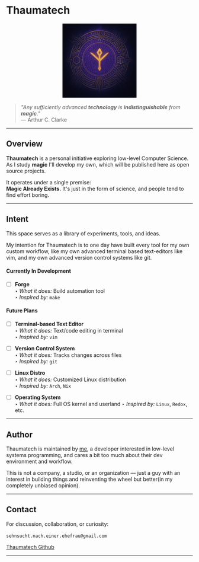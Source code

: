 # Thaumatech


<p align="center">
  <img src="assets/thaumatech.png" width="200" alt="Thaumatech Logo"/>
</p>


> *"_Any sufficiently advanced **technology** is **indistinguishable** from **magic**._"*  
> — Arthur C. Clarke

---

## Overview

**Thaumatech** is a personal initiative exploring low-level Computer Science. As I study **magic** I'll develop my own, which will be published here as open source projects.

It operates under a single premise:  
**Magic Already Exists.** It's just in the form of science, and people tend to find effort boring.

---

## Intent

This space serves as a library of experiments, tools, and ideas.

My intention for Thaumatech is to one day have built every tool for my own custom workflow, like my own advanced terminal based text-editors like vim, and my own advanced version control systems like git.

#### Currently In Development

- [ ] **Forge**  
  ‣ *What it does:* Build automation tool  
  ‣ *Inspired by:* `make`

#### Future Plans

- [ ] **Terminal-based Text Editor**  
  ‣ *What it does:* Text/code editing in terminal  
  ‣ *Inspired by:* `vim`

- [ ] **Version Control System**  
  ‣ *What it does:* Tracks changes across files  
  ‣ *Inspired by:* `git`

- [ ] **Linux Distro**  
  ‣ *What it does:* Customized Linux distribution  
  ‣ *Inspired by:* `Arch`, `Nix`

- [ ] **Operating System**  
  ‣ *What it does:* Full OS kernel and userland
  ‣ *Inspired by:* `Linux`, `Redox`, etc.

---

## Author

Thaumatech is maintained by <a href="https://sehnsucht-nach-einer-ehefrau.vercel.app" target="_blank">me</a>, a developer interested in low-level systems programming, and cares a bit too much about their dev environment and workflow.

This is not a company, a studio, or an organization — just a guy with an interest in building things and reinventing the wheel but better(in my completely unbiased opinion).

---

## Contact

For discussion, collaboration, or curiosity:

`sehnsucht.nach.einer.ehefrau@gmail.com`  

[Thaumatech Github](https://github.com/thaumatech)

---
